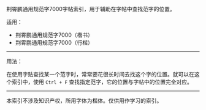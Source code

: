 荆霄鹏通用规范字7000字帖索引，用于辅助在字帖中查找范字的位置。

适用：

- 荆霄鹏通用规范字7000（楷书）
- 荆霄鹏通用规范字7000（行楷）

---

用法：

在使用字贴查找某一个范字时，常常要花很长时间去找这个字的位置。就可以在这个索引中，使用 `Ctrl + F` 查找指定范字，它的位置与字帖中的位置完全对应。

---

本索引不涉及知识产权，所用字体为楷体。仅供用作学习的索引。